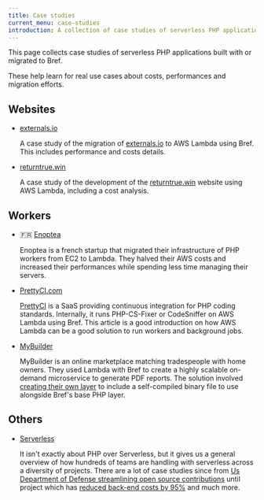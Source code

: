 ```yaml
---
title: Case studies
current_menu: case-studies
introduction: A collection of case studies of serverless PHP applications built using Bref. Learn about performances, costs and migrations from existing projects.
---
```


This page collects case studies of serverless PHP applications built with or migrated to Bref.

These help learn for real use cases about costs, performances and migration efforts.

## Websites

- [externals.io](https://mnapoli.fr/serverless-case-study-externals/)

  A case study of the migration of [externals.io](https://externals.io/) to AWS Lambda using Bref. This includes performance and costs details.

- [returntrue.win](https://mnapoli.fr/serverless-case-study-returntrue/)

  A case study of the development of the [returntrue.win](https://returntrue.win/) website using AWS Lambda, including a cost analysis.

## Workers

- 🇫🇷 [Enoptea](https://www.enoptea.fr/serverless-et-php/)

  Enoptea is a french startup that migrated their infrastructure of PHP workers from EC2 to Lambda. They halved their AWS costs and increased their performances while spending less time managing their servers.

- [PrettyCI.com](https://mnapoli.fr/serverless-case-study-prettyci/)

  [PrettyCI](https://prettyci.com/) is a SaaS providing continuous integration for PHP coding standards. Internally, it runs PHP-CS-Fixer or CodeSniffer on AWS Lambda using Bref. This article is a good introduction on how AWS Lambda can be a good solution to run workers and background jobs.

- [MyBuilder](https://mybuilder.com)

  MyBuilder is an online marketplace matching tradespeople with home owners. They used Lambda with Bref to create a highly scalable on-demand microservice to generate PDF reports. The solution involved [creating their own layer](https://tech.mybuilder.com/compiling-wkhtmltopdf-aws-lambda-with-bref-easier-than-you-think/) to include a self-compiled binary file to use alongside Bref's base PHP layer.

## Others

- [Serverless](https://serverless.com/learn/case-studies/)

  It isn't exactly about PHP over Serverless, but it gives us a general overview of how hundreds of teams are handling with serverless across a diversity of projects. There are a lot of case studies since from [Us Department of Defense streamlining open source contributions](https://serverless.com/blog/dept-of-defense-doc-bot/) until project which has [reduced back-end costs by 95%](https://serverless.com/blog/abstract-partner-program-announcement/) and much more.
